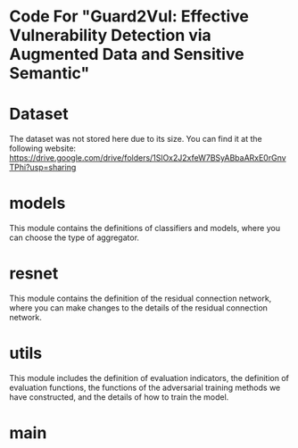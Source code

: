 # Code For "Guard2Vul: Effective Vulnerability Detection via Augmented Data and Sensitive Semantic" 

# Dataset
The dataset was not stored here due to its size. You can find it at the following website: https://drive.google.com/drive/folders/1SlOx2J2xfeW7BSyABbaARxE0rGnvTPhi?usp=sharing
# models
This module contains the definitions of classifiers and models, where you can choose the type of aggregator.
# resnet
This module contains the definition of the residual connection network, where you can make changes to the details of the residual connection network.
# utils
This module includes the definition of evaluation indicators, the definition of evaluation functions, the functions of the adversarial training methods we have constructed, and the details of how to train the model.
# main
